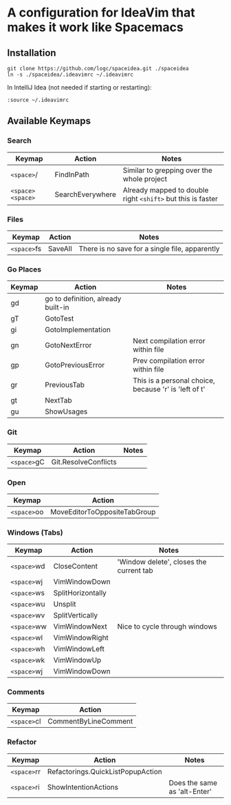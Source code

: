 # A configuration for IdeaVim that makes it work like Spacemacs

## Installation

```
git clone https://github.com/logc/spaceidea.git ./spaceidea
ln -s ./spaceidea/.ideavimrc ~/.ideavimrc
```

In IntelliJ Idea (not needed if starting or restarting):

```
:source ~/.ideavimrc
```

## Available Keymaps

### Search
| Keymap           | Action           | Notes                                                       |
|------------------|------------------|-------------------------------------------------------------|
| `<space>`/       | FindInPath       | Similar to grepping over the whole project                  |
| `<space><space>` | SearchEverywhere | Already mapped to double right `<shift>` but this is faster |

### Files
| Keymap      | Action  | Notes                                          |
|-------------|---------|------------------------------------------------|
| `<space>`fs | SaveAll | There is no save for a single file, apparently |

### Go Places
| Keymap | Action                             | Notes                                                 |
|--------|------------------------------------|-------------------------------------------------------|
| gd     | go to definition, already built-in |                                                       |
| gT     | GotoTest                           |                                                       |
| gi     | GotoImplementation                 |                                                       |
| gn     | GotoNextError                      | Next compilation error within file                    |
| gp     | GotoPreviousError                  | Prev  compilation error within file                   |
| gr     | PreviousTab                        | This is a personal choice, because 'r' is 'left of t' |
| gt     | NextTab                            |                                                       |
| gu     | ShowUsages                         |                                                       |

### Git
| Keymap      | Action               | Notes |
|-------------|----------------------|-------|
| `<space>`gC | Git.ResolveConflicts |       |

### Open
| Keymap      | Action                       |
|-------------|------------------------------|
| `<space>`oo | MoveEditorToOppositeTabGroup |

### Windows (Tabs)
| Keymap      | Action            | Notes                                   |
|-------------|-------------------|-----------------------------------------|
| `<space>`wd | CloseContent      | 'Window delete', closes the current tab |
| `<space>`wj | VimWindowDown     |                                         |
| `<space>`ws | SplitHorizontally |                                         |
| `<space>`wu | Unsplit           |                                         |
| `<space>`wv | SplitVertically   |                                         |
| `<space>`ww | VimWindowNext     | Nice to cycle through windows           |
| `<space>`wl | VimWindowRight    |                                         |
| `<space>`wh | VimWindowLeft     |                                         |
| `<space>`wk | VimWindowUp       |                                         |
| `<space>`wj | VimWindowDown     |                                         |

### Comments
| Keymap      | Action               |
|-------------|----------------------|
| `<space>`cl | CommentByLineComment |

### Refactor
| Keymap      | Action                            | Notes                        |
|-------------|-----------------------------------|------------------------------|
| `<space>`rr | Refactorings.QuickListPopupAction |                              |
| `<space>`ri | ShowIntentionActions              | Does the same as 'alt-Enter' |


